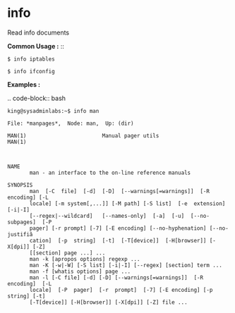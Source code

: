 # info

Read info documents


**Common Usage :** ::


	$ info iptables
	
	$ info ifconfig


**Examples :**


.. code-block:: bash


	king@sysadminlabs:~$ info man

	File: *manpages*,  Node: man,  Up: (dir)

	MAN(1)                        Manual pager utils                        MAN(1)



	NAME
	       man - an interface to the on-line reference manuals

	SYNOPSIS
	       man  [-C  file]  [-d]  [-D]  [--warnings[=warnings]]  [-R encoding] [-L
	       locale] [-m system[,...]] [-M path] [-S list]  [-e  extension]  [-i|-I]
	       [--regex|--wildcard]   [--names-only]  [-a]  [-u]  [--no-subpages]  [-P
	       pager] [-r prompt] [-7] [-E encoding] [--no-hyphenation] [--no-justifiâ
	       cation]  [-p  string]  [-t]  [-T[device]]  [-H[browser]] [-X[dpi]] [-Z]
	       [[section] page ...] ...
	       man -k [apropos options] regexp ...
	       man -K [-w|-W] [-S list] [-i|-I] [--regex] [section] term ...
	       man -f [whatis options] page ...
	       man -l [-C file] [-d] [-D] [--warnings[=warnings]]  [-R  encoding]  [-L
	       locale]  [-P  pager]  [-r  prompt]  [-7] [-E encoding] [-p string] [-t]
	       [-T[device]] [-H[browser]] [-X[dpi]] [-Z] file ...
	